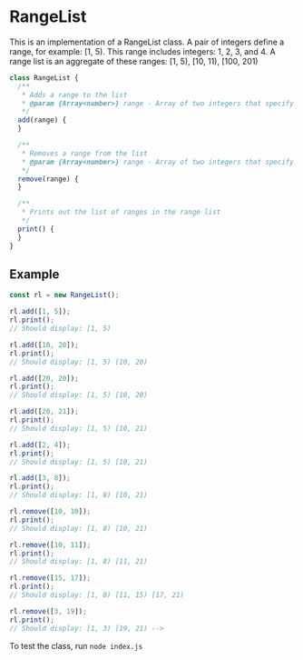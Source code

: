 # RangeList

This is an implementation of a RangeList class. A pair of integers define a range, for example: [1, 5). This range includes integers: 1, 2, 3, and 4. A range list is an aggregate of these ranges: [1, 5), [10, 11), [100, 201)

```js
class RangeList {
  /**
   * Adds a range to the list
   * @param {Array<number>} range - Array of two integers that specify beginning and end of range.
   */
  add(range) {
  }

  /**
   * Removes a range from the list
   * @param {Array<number>} range - Array of two integers that specify beginning and end of range.
   */
  remove(range) {
  }

  /**
   * Prints out the list of ranges in the range list
   */
  print() {
  }
}
```

## Example
```js
const rl = new RangeList();

rl.add([1, 5]);
rl.print();
// Should display: [1, 5)

rl.add([10, 20]);
rl.print();
// Should display: [1, 5) [10, 20)

rl.add([20, 20]);
rl.print();
// Should display: [1, 5) [10, 20)

rl.add([20, 21]);
rl.print();
// Should display: [1, 5) [10, 21)

rl.add([2, 4]);
rl.print();
// Should display: [1, 5) [10, 21)

rl.add([3, 8]);
rl.print();
// Should display: [1, 8) [10, 21)

rl.remove([10, 10]);
rl.print();
// Should display: [1, 8) [10, 21)

rl.remove([10, 11]);
rl.print();
// Should display: [1, 8) [11, 21)

rl.remove([15, 17]);
rl.print();
// Should display: [1, 8) [11, 15) [17, 21)

rl.remove([3, 19]);
rl.print();
// Should display: [1, 3) [19, 21) -->
```

To test the class, run `node index.js`
